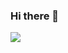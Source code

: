 ### Hi there 👋

<!--
**JameTry/JameTry** is a ✨ _special_ ✨ repository because its `README.md` (this file) appears on your GitHub profile.

Here are some ideas to get you started:

- 🔭 I’m currently working on ...
- 🌱 I’m currently learning ...
- 👯 I’m looking to collaborate on ...
- 🤔 I’m looking for help with ...
- 💬 Ask me about ...
- 📫 How to reach me: ...
- 😄 Pronouns: ...
- ⚡ Fun fact: ...
-->

![]([https://wakatime.com/share/@1e0c9e8b-8948-4f69-84e7-cd3b2546bf05/fec49b66-c84d-4740-b1d6-54d1919a8ccd.png](https://wakatime.com/share/@1e0c9e8b-8948-4f69-84e7-cd3b2546bf05/fec49b66-c84d-4740-b1d6-54d1919a8ccd.png))

